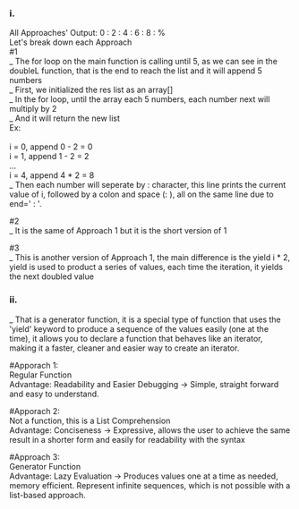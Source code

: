 ### i.
All Approaches' Output: 0 : 2 : 4 : 6 : 8 : % <br> 
Let's break down each Approach <br> 
#1 <br> 
_ The for loop on the main function is calling until 5, as we can see in the doubleL function, that is the end to reach the list and it will append 5 numbers <br> 
_ First, we initialized the res list as an array[] <br> 
_ In the for loop, until the array each 5 numbers, each number next will multiply by 2 <br> 
_ And it will return the new list <br> 
Ex: <br>  
i = 0, append 0 - 2 = 0 <br> 
i = 1, append 1 - 2 = 2 <br> 
... <br> 
i = 4, append 4 * 2 = 8 <br> 
_ Then each number will seperate by : character, this line prints the current value of i, followed by a colon and space (: ), all on the same line due to end=' : '. <br> 

#2 <br> 
_ It is the same of Approach 1 but it is the short version of 1 <br> 

#3 <br> 
_ This is another version of Approach 1, the main difference is the yield i \* 2, yield is used to product a series of values, each time the iteration, it yields the next doubled value <br> 

### ii. <br> 
_ That is a generator function, it is a special type of function that uses the 'yield' keyword to produce a sequence of the values easily (one at the time), it allows you to declare a function that behaves like an iterator, making it a faster, cleaner and easier way to create an iterator. <br> 

#Apporach 1: <br> 
Regular Function <br> 
Advantage: Readability and Easier Debugging -> Simple, straight forward and easy to understand. <br> 

#Apporach 2: <br> 
Not a function, this is a List Comprehension <br> 
Advantage: Conciseness -> Expressive, allows the user to achieve the same result in a shorter form and easily for readability with the syntax <br> 

#Approach 3: <br> 
Generator Function <br> 
Advantage: Lazy Evaluation -> Produces values one at a time as needed, memory efficient. Represent infinite sequences, which is not possible with a list-based approach. <br> 

